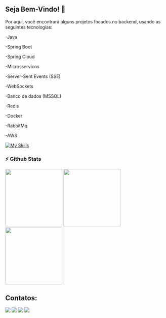 ## Seja Bem-Vindo! 👋
<div>
Por aqui, você encontrará alguns projetos focados no backend, usando as seguintes tecnologias:
  <p></p/>
<p>-Java</p> 
<p>-Spring Boot</p>
<p>-Spring Cloud</p>
<p>-Microsservicos</p>
<p>-Server-Sent Events (SSE)</p>
<p>-WebSockets</p>
<p>-Banco de dados (MSSQL)</p>
<p>-Redis</p>
<p>-Docker</p>
<p>-RabbitMq</p>
<p>-AWS</p>

[![My Skills](https://skillicons.dev/icons?i=java,spring,rabbitmq,aws,redis,mysql,docker,mongodb)](https://skillicons.dev)
</div>

### ⚡ Github Stats</b></summary>
[comment]: ![Metrics](https://metrics.lecoq.io/brunosouzad?template=classic&base=header%2C%20activity%2C%20community%2C%20repositories%2C%20metadata&base.indepth=false&base.hireable=false&base.skip=false&config.timezone=America%2FSao_Paulo)


<div align="left">
<img height="180em" src="https://github-readme-stats.vercel.app/api/top-langs/?username=brunosouzad&show_icons=true&hide_border=true&layout=compact&langs_count=8&theme=default"/>	
<img height="180em" src="https://github-readme-stats.vercel.app/api?username=brunosouzad&show_icons=true&hide_border=true&count_private=true&include_all_commits=true&theme=default" />
<img height="180em" src="https://github-readme-streak-stats.herokuapp.com/?user=brunosouzad&show_icons=true&hide_border=true&count_private=true&include_all_commits=true&theme=default" />
</div>

  
## Contatos:

<div>
 <a href="https://instagram.com/bunosouzaa_" target="_blank"><img src="https://img.shields.io/badge/-Instagram-%23E4405F?style=for-the-badge&logo=instagram&logoColor=white" target="_blank"></a>
 <a href="" target="_blank"><img src="https://img.shields.io/badge/Discord-7289DA?style=for-the-badge&logo=discord&logoColor=white" target="_blank"></a> 
 <a href = "mailto:bs88994@gmail.com"><img src="https://img.shields.io/badge/-Gmail-%23333?style=for-the-badge&logo=gmail&logoColor=white" target="_blank"></a>
<a href="https://www.linkedin.com/in/brunosouzad/" target="_blank"><img src="https://img.shields.io/badge/-LinkedIn-%230077B5?style=for-the-badge&logo=linkedin&logoColor=white" target="_blank"></a> 
</div>

